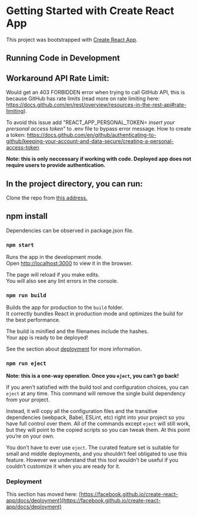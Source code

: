 # Getting Started with Create React App

This project was bootstrapped with [Create React App](https://github.com/facebook/create-react-app).

## Running Code in Development

## Workaround API Rate Limit:

Would get an 403 FORBIDDEN error when trying to call GitHub API, this is because GitHub has rate limits (read more on rate limiting here: https://docs.github.com/en/rest/overview/resources-in-the-rest-api#rate-limiting).

To avoid this issue add "REACT_APP_PERSONAL_TOKEN= *insert your prersonal access token*" to .env file to bypass error message. 
How to create a token: https://docs.github.com/en/github/authenticating-to-github/keeping-your-account-and-data-secure/creating-a-personal-access-token

**Note: this is only neccessary if working with code. Deployed app does not require users to provide authentication.** 


## In the project directory, you can run:

Clone the repo from [this address.](https://github.com/karlaarod/User_Search)

## npm install 

Dependencies can be observed in package.json file.

### `npm start`

Runs the app in the development mode.\
Open [http://localhost:3000](http://localhost:3000) to view it in the browser.

The page will reload if you make edits.\
You will also see any lint errors in the console.

### `npm run build`

Builds the app for production to the `build` folder.\
It correctly bundles React in production mode and optimizes the build for the best performance.

The build is minified and the filenames include the hashes.\
Your app is ready to be deployed!

See the section about [deployment](https://facebook.github.io/create-react-app/docs/deployment) for more information.

### `npm run eject`

**Note: this is a one-way operation. Once you `eject`, you can’t go back!**

If you aren’t satisfied with the build tool and configuration choices, you can `eject` at any time. This command will remove the single build dependency from your project.

Instead, it will copy all the configuration files and the transitive dependencies (webpack, Babel, ESLint, etc) right into your project so you have full control over them. All of the commands except `eject` will still work, but they will point to the copied scripts so you can tweak them. At this point you’re on your own.

You don’t have to ever use `eject`. The curated feature set is suitable for small and middle deployments, and you shouldn’t feel obligated to use this feature. However we understand that this tool wouldn’t be useful if you couldn’t customize it when you are ready for it.

### Deployment

This section has moved here: [https://facebook.github.io/create-react-app/docs/deployment](https://facebook.github.io/create-react-app/docs/deployment)


